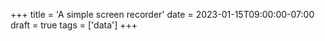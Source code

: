 +++
title = 'A simple screen recorder'
date = 2023-01-15T09:00:00-07:00
draft = true
tags = ['data']
+++
